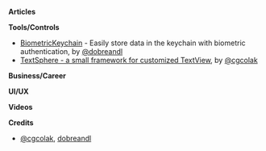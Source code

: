 **Articles**


**Tools/Controls**

* [BiometricKeychain](https://github.com/appssemble/BiometricKeychain) - Easily store data in the keychain with biometric authentication, by [@dobreandl](https://twitter.com/dobreandl)
* [TextSphere - a small framework for customized TextView](https://github.com/cagricolak/TextSphere), by [@cgcolak](https://twitter.com/cgcolak)

**Business/Career**



**UI/UX**



**Videos**


**Credits**

* [@cgcolak](https://twitter.com/cgcolak), [dobreandl](https://github.com/chelemen-razvan)

